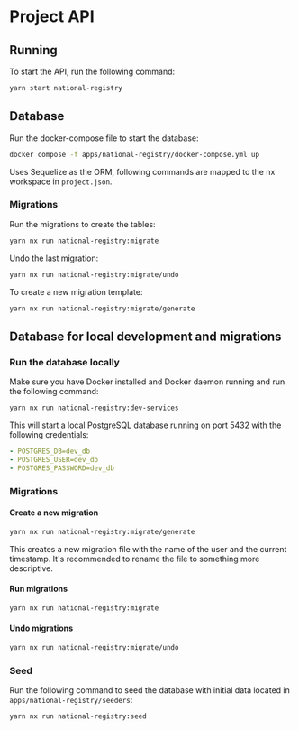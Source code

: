 # Project API

## Running

To start the API, run the following command:

```bash
yarn start national-registry
```

## Database

Run the docker-compose file to start the database:

```bash
docker compose -f apps/national-registry/docker-compose.yml up
```

Uses Sequelize as the ORM, following commands are mapped to the nx workspace in `project.json`.

### Migrations

Run the migrations to create the tables:

```bash
yarn nx run national-registry:migrate
```

Undo the last migration:

```bash
yarn nx run national-registry:migrate/undo
```

To create a new migration template:

```bash
yarn nx run national-registry:migrate/generate
```

## Database for local development and migrations

### Run the database locally

Make sure you have Docker installed and Docker daemon running and run the following command:

```bash
yarn nx run national-registry:dev-services
```

This will start a local PostgreSQL database running on port 5432 with the following credentials:

```yaml
- POSTGRES_DB=dev_db
- POSTGRES_USER=dev_db
- POSTGRES_PASSWORD=dev_db
```

### Migrations

#### Create a new migration

```bash
yarn nx run national-registry:migrate/generate
```

This creates a new migration file with the name of the user and the current timestamp.
It's recommended to rename the file to something more descriptive.

#### Run migrations

```bash
yarn nx run national-registry:migrate
```

#### Undo migrations

```bash
yarn nx run national-registry:migrate/undo
```

### Seed

Run the following command to seed the database with initial data located in `apps/national-registry/seeders`:

```bash
yarn nx run national-registry:seed
```
